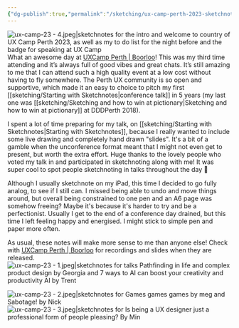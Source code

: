 ```yaml
---
{"dg-publish":true,"permalink":"/sketching/ux-camp-perth-2023-sketchnotes/","tags":["sketching","sketchnotes"],"noteIcon":"","created":"2023-11-06"}
---
```


![ux-camp-23 - 4.jpeg|sketchnotes for the intro and welcome to country of UX Camp Perth 2023, as well as my to do list for the night before and the badge for speaking at UX Camp](/img/user/assets/sketching/ux-camp-23%20-%204.jpeg)
What an awesome day at [UXCamp Perth | Boorloo](https://www.uxcamp.co/)! This was my third time attending and it’s always full of good vibes and great chats. It’s still amazing to me that I can attend such a high quality event at a low cost without having to fly somewhere. The Perth UX community is so open and supportive, which made it an easy to choice to pitch my first [[sketching/Starting with Sketchnotes\|conference talk]] in 5 years (my last one was [[sketching/Sketching and how to win at pictionary\|Sketching and how to win at pictionary]] at DDDPerth 2018).

I spent a lot of time preparing for my talk, on [[sketching/Starting with Sketchnotes\|Starting with Sketchnotes]], because I really wanted to include some live drawing and completely hand drawn "slides". It's a bit of a gamble when the unconference format meant that I might not even get to present, but worth the extra effort. Huge thanks to the lovely people who voted my talk in and participated in sketchnoting along with me! It was super cool to spot people sketchnoting in talks throughout the day 👀

Although I usually sketchnote on my iPad, this time I decided to go fully analog, to see if I still can. I missed being able to undo and move things around, but overall being constrained to one pen and an A6 page was somehow freeing? Maybe it's because it's harder to try and be a perfectionist. Usually I get to the end of a conference day drained, but this time I left feeling happy and energised. I might stick to simple pen and paper more often.

As usual, these notes will make more sense to me than anyone else! Check with [UXCamp Perth | Boorloo](https://www.uxcamp.co/) for recordings and slides when they are released.
![ux-camp-23 - 1.jpeg|sketchnotes for talks Pathfinding in life and complex product design by Georgia and 7 ways to AI can boost your creativity and productivity AI by Trent ](/img/user/assets/sketching/ux-camp-23%20-%201.jpeg)

![ux-camp-23 - 2.jpeg|sketchnotes for Games games games by meg and Sabotage! by Nick](/img/user/assets/sketching/ux-camp-23%20-%202.jpeg)
![ux-camp-23 - 3.jpeg|sketchnotes for Is being a UX designer just a professional form of people pleasing? By Min](/img/user/assets/sketching/ux-camp-23%20-%203.jpeg)

